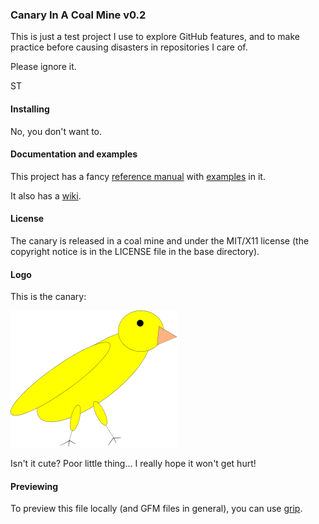 ### Canary In A Coal Mine v0.2

This is just a test project I use to explore GitHub features, and to make
practice before causing disasters in repositories I care of.

Please ignore it.  

ST

#### Installing

No, you don't want  to.

#### Documentation and examples

This project has a fancy [reference manual](https://stetre.github.io/canary/doc/index.html)
with [examples](https://stetre.github.io/canary/doc/index.html#_example) in it.

It also has a [wiki](https://github.com/stetre/canary/wiki).

#### License

The canary is released in a coal mine and under the MIT/X11 license
(the copyright notice is in the LICENSE file in the base directory).

#### Logo

This is the canary:

![A canary, just got out of a coal mine](./images/canary.png)

Isn't it cute? Poor little thing... I really hope it won't get hurt!

#### Previewing

To preview this file locally (and GFM files in general), you can use
[grip](https://github.com/joeyespo/grip).

